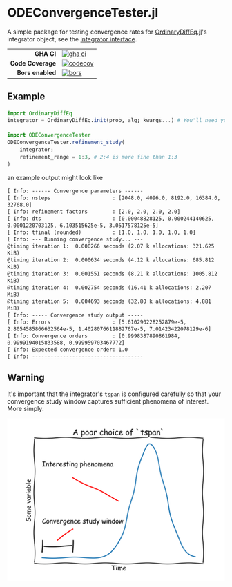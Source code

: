 # ODEConvergenceTester.jl

A simple package for testing convergence rates for [OrdinaryDiffEq.jl](https://github.com/SciML/OrdinaryDiffEq.jl)'s integrator object, see the [integrator interface](https://diffeq.sciml.ai/stable/basics/integrator/#integrator).

|||
|---------------------:|:----------------------------------------------|
| **GHA CI**           | [![gha ci][gha-ci-img]][gha-ci-url]           |
| **Code Coverage**    | [![codecov][codecov-img]][codecov-url]        |
| **Bors enabled**     | [![bors][bors-img]][bors-url]                 |

[gha-ci-img]: https://github.com/CliMA/ODEConvergenceTester.jl/actions/workflows/ci.yml/badge.svg
[gha-ci-url]: https://github.com/CliMA/ODEConvergenceTester.jl/actions/workflows/ci.yml

[codecov-img]: https://codecov.io/gh/CliMA/ODEConvergenceTester.jl/branch/main/graph/badge.svg
[codecov-url]: https://codecov.io/gh/CliMA/ODEConvergenceTester.jl

[bors-img]: https://bors.tech/images/badge_small.svg
[bors-url]: https://app.bors.tech/repositories/41786

## Example

```julia
import OrdinaryDiffEq
integrator = OrdinaryDiffEq.init(prob, alg; kwargs...) # You'll need your own.

import ODEConvergenceTester
ODEConvergenceTester.refinement_study(
    integrator;
    refinement_range = 1:3, # 2:4 is more fine than 1:3
)
```

an example output might look like

```
[ Info: ------ Convergence parameters ------
[ Info: nsteps                    : [2048.0, 4096.0, 8192.0, 16384.0, 32768.0]
[ Info: refinement factors        : [2.0, 2.0, 2.0, 2.0]
[ Info: dts                       : [0.00048828125, 0.000244140625, 0.0001220703125, 6.103515625e-5, 3.0517578125e-5]
[ Info: tfinal (rounded)          : [1.0, 1.0, 1.0, 1.0, 1.0]
[ Info: --- Running convergence study... ---
@timing iteration 1:  0.000266 seconds (2.07 k allocations: 321.625 KiB)
@timing iteration 2:  0.000634 seconds (4.12 k allocations: 685.812 KiB)
@timing iteration 3:  0.001551 seconds (8.21 k allocations: 1005.812 KiB)
@timing iteration 4:  0.002754 seconds (16.41 k allocations: 2.207 MiB)
@timing iteration 5:  0.004693 seconds (32.80 k allocations: 4.881 MiB)
[ Info: ----- Convergence study output -----
[ Info: Errors                    : [5.610290228252879e-5, 2.8054585866632564e-5, 1.4028076611882767e-5, 7.01423422078129e-6]
[ Info: Convergence orders        : [0.9998387890861984, 0.9999194015833588, 0.999959703467772]
[ Info: Expected convergence order: 1.0
[ Info: ------------------------------------
```

## Warning

It's important that the integrator's `tspan` is configured carefully so that your convergence study window captures sufficient phenomena of interest. More simply:

![](assets/xkcd_plot.png)

